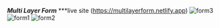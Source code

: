 ***Multi Layer Form***
***live site (https://multilayerform.netlify.app)
![form3](https://user-images.githubusercontent.com/108403105/235295006-b687a494-c485-435e-a8b5-33d4247fb340.PNG)
![form1](https://user-images.githubusercontent.com/108403105/235295007-1b78eb51-d728-4508-a2ed-46b2958ee21e.PNG)
![form2](https://user-images.githubusercontent.com/108403105/235295008-2fc6c669-28e1-40f4-8ed2-e526c04f5824.PNG)
